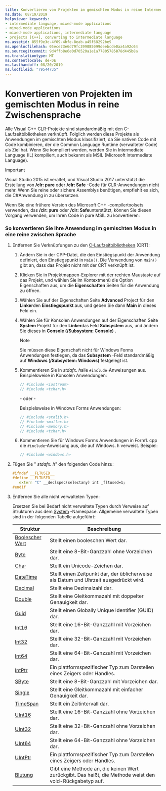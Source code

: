 ```yaml
---
title: Konvertieren von Projekten im gemischten Modus in reine Intermediate Language
ms.date: 08/19/2019
helpviewer_keywords:
- intermediate language, mixed-mode applications
- mixed-mode applications
- mixed-mode applications, intermediate language
- projects [C++], converting to intermediate language
ms.assetid: 855f9e3c-4f09-4bfe-8eab-a45f68292be9
ms.openlocfilehash: 05ece23e6d79fc399085099deebcde0aa4a92c64
ms.sourcegitcommit: 9d4ffb8e6e0d70520a1e1a77805785878d445b8a
ms.translationtype: MT
ms.contentlocale: de-DE
ms.lasthandoff: 08/20/2019
ms.locfileid: "79544735"
---
```

# <a name="converting-projects-from-mixed-mode-to-pure-intermediate-language"></a>Konvertieren von Projekten im gemischten Modus in reine Zwischensprache

Alle Visual C++ CLR-Projekte sind standardmäßig mit den C-Laufzeitbibliotheken verknüpft. Folglich werden diese Projekte als Anwendungen im gemischten Modus klassifiziert, da Sie nativen Code mit Code kombinieren, der die Common Language Runtime (verwalteter Code) als Ziel hat. Wenn Sie kompiliert werden, werden Sie in Intermediate Language (IL) kompiliert, auch bekannt als MSIL (Microsoft Intermediate Language).

> [!IMPORTANT]
> Visual Studio 2015 ist veraltet, und Visual Studio 2017 unterstützt die Erstellung von **/clr: pure** oder **/clr: Safe** -Code für CLR-Anwendungen nicht mehr. Wenn Sie reine oder sichere Assemblys benötigen, empfiehlt es sich, die C#Anwendung in zu übersetzen.

Wenn Sie eine frühere Version des Microsoft C++ -compilertoolsets verwenden, das **/clr: pure** oder **/clr: Safe**unterstützt, können Sie diesen Vorgang verwenden, um Ihren Code in pure MSIL zu konvertieren:

### <a name="to-convert-your-mixed-mode-application-into-pure-intermediate-language"></a>So konvertieren Sie Ihre Anwendung im gemischten Modus in eine reine zwischen Sprache

1. Entfernen Sie Verknüpfungen zu den [C-Laufzeitbibliotheken](../c-runtime-library/crt-library-features.md) (CRT):

   1. Ändern Sie in der CPP-Datei, die den Einstiegspunkt der Anwendung definiert, den Einstiegspunkt in `Main()`. Die Verwendung von `Main()` gibt an, dass das Projekt nicht mit der CRT verknüpft ist.

   2. Klicken Sie in Projektmappen-Explorer mit der rechten Maustaste auf das Projekt, und wählen Sie im Kontextmenü die Option Eigenschaften aus, um die **Eigenschaften** Seiten für die Anwendung zu öffnen.

   3. Wählen Sie auf der Eigenschaften Seite **Advanced** Project für den **Linker**den **Einstiegspunkt** aus, und geben Sie dann **Main** in dieses Feld ein.

   4. Wählen Sie für Konsolen Anwendungen auf der Eigenschaften Seite **System** Projekt für den **Linker**das Feld **Subsystem** aus, und ändern Sie dieses in **Console (/Subsystem: Console)** .

      > [!NOTE]
      > Sie müssen diese Eigenschaft nicht für Windows Forms Anwendungen festlegen, da das **Subsystem** -Feld standardmäßig auf **Windows (/Subsystem: Windows)** festgelegt ist.

   5. Kommentieren Sie in *stdafx. h*alle `#include`-Anweisungen aus. Beispielsweise in Konsolen Anwendungen:

      ```cpp
      // #include <iostream>
      // #include <tchar.h>
      ```

       \- oder -

       Beispielsweise in Windows Forms Anwendungen:

      ```cpp
      // #include <stdlib.h>
      // #include <malloc.h>
      // #include <memory.h>
      // #include <tchar.h>
      ```

   6. Kommentieren Sie für Windows Forms Anwendungen in Form1. cpp die `#include`-Anweisung aus, die auf Windows. h verweist. Beispiel:

      ```cpp
      // #include <windows.h>
      ```

2. Fügen Sie " *stdafx. h*" den folgenden Code hinzu:

   ```cpp
   #ifndef __FLTUSED__
   #define __FLTUSED__
      extern "C" __declspec(selectany) int _fltused=1;
   #endif
   ```

3. Entfernen Sie alle nicht verwalteten Typen:

   Ersetzen Sie bei Bedarf nicht verwaltete Typen durch Verweise auf Strukturen aus dem [System](/dotnet/api/system) -Namespace. Allgemeine verwaltete Typen sind in der folgenden Tabelle aufgeführt:

   |Struktur|Beschreibung|
   |---------------|-----------------|
   |[Boolescher Wert](/dotnet/api/system.boolean)|Stellt einen booleschen Wert dar.|
   |[Byte](/dotnet/api/system.byte)|Stellt eine 8-Bit-Ganzzahl ohne Vorzeichen dar.|
   |[Char](/dotnet/api/system.char)|Stellt ein Unicode-Zeichen dar.|
   |[DateTime](/dotnet/api/system.datetime)|Stellt einen Zeitpunkt dar, der üblicherweise als Datum und Uhrzeit ausgedrückt wird.|
   |[Decimal](/dotnet/api/system.decimal)|Stellt eine Dezimalzahl dar.|
   |[Double](/dotnet/api/system.double)|Stellt eine Gleitkommazahl mit doppelter Genauigkeit dar.|
   |[Guid](/dotnet/api/system.guid)|Stellt einen Globally Unique Identifier (GUID) dar.|
   |[Int16](/dotnet/api/system.int16)|Stellt eine 16-Bit-Ganzzahl mit Vorzeichen dar.|
   |[Int32](/dotnet/api/system.int32)|Stellt eine 32-Bit-Ganzzahl mit Vorzeichen dar.|
   |[Int64](/dotnet/api/system.int64)|Stellt eine 64-Bit-Ganzzahl mit Vorzeichen dar.|
   |[IntPtr](/dotnet/api/system.intptr)|Ein plattformspezifischer Typ zum Darstellen eines Zeigers oder Handles.|
   |[SByte](/dotnet/api/system.byte)|Stellt eine 8-Bit-Ganzzahl mit Vorzeichen dar.|
   |[Single](/dotnet/api/system.single)|Stellt eine Gleitkommazahl mit einfacher Genauigkeit dar.|
   |[TimeSpan](/dotnet/api/system.timespan)|Stellt ein Zeitintervall dar.|
   |[UInt16](/dotnet/api/system.uint16)|Stellt eine 16-Bit-Ganzzahl ohne Vorzeichen dar.|
   |[UInt32](/dotnet/api/system.uint32)|Stellt eine 32-Bit-Ganzzahl ohne Vorzeichen dar.|
   |[UInt64](/dotnet/api/system.uint64)|Stellt eine 64-Bit-Ganzzahl ohne Vorzeichen dar.|
   |[UIntPtr](/dotnet/api/system.uintptr)|Ein plattformspezifischer Typ zum Darstellen eines Zeigers oder Handles.|
   |[Blutung](/dotnet/api/system.void)|Gibt eine Methode an, die keinen Wert zurückgibt. Das heißt, die Methode weist den void-Rückgabetyp auf.|